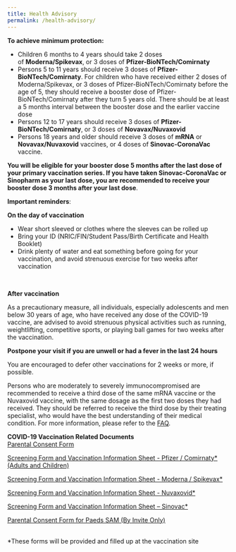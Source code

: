 ```yaml
---
title: Health Advisory
permalink: /health-advisory/
---
```

**To achieve minimum protection:**

- Children 6 months to 4 years should take 2 doses
of&nbsp;**Moderna/Spikevax**, or 3 doses of **Pfizer-BioNTech/Comirnaty**
- Persons 5 to 11 years should receive 3 doses of **Pfizer-BioNTech/Comirnaty**. For children who have received either 2 doses of Moderna/Spikevax, or 3 doses of Pfizer-BioNTech/Comirnaty before the age of 5, they should receive a booster dose of Pfizer-BioNTech/Comirnaty after they turn 5 years old. There should be at least a 5 months interval between the booster dose and the earlier vaccine dose
- Persons 12 to 17 years should receive 3 doses of **Pfizer-BioNTech/Comirnaty**, or 3 doses of **Novavax/Nuvaxovid**
- Persons 18 years and older should receive 3 doses of **mRNA** or **Novavax/Nuvaxovid** vaccines, or 4 doses of **Sinovac-CoronaVac** vaccine.

**You will be eligible for your booster dose 5 months after the last dose of your primary vaccination series. If you have taken Sinovac-CoronaVac or Sinopharm as your last dose, you are recommended to receive your booster dose 3 months after your last dose**.

**Important reminders**:

**On the day of vaccination**

* Wear short sleeved or clothes where the sleeves can be rolled up
* Bring your ID (NRIC/FIN/Student Pass/Birth Certificate and Health Booklet)
* Drink plenty of water and eat something before going for your vaccination, and avoid strenuous exercise for two weeks after vaccination
<br>

**After vaccination**

As a precautionary measure, all individuals, especially adolescents and men below 30 years of age, who have received any dose of the COVID-19 vaccine, are advised to avoid strenuous physical activities such as running, weightlifting, competitive sports, or playing ball games for two weeks after the vaccination.
 <br>

**Postpone your visit if you are unwell or had a fever in the last 24 hours**

You are encouraged to defer other vaccinations for 2 weeks or more, if possible.


Persons who are moderately to severely immunocompromised are recommended to receive a third dose of the same mRNA vaccine or the Nuvaxovid vaccine, with the same dosage as the first two doses they had received. They should be referred to receive the third dose by their treating specialist, who would have the best understanding of their medical condition. For more information, please refer to the [FAQ](https://www.moh.gov.sg/covid-19/vaccination/faqs-on-general-vaccine-recommendations).
 <br>
 
 **COVID-19 Vaccination Related Documents**<br>
 [Parental Consent Form](https://go.gov.sg/parcf) <br>
 
[Screening Form and Vaccination Information Sheet - Pfizer / Comirnaty*(Adults and Children)](http://go.gov.sg/visp)<br>

 [Screening Form and Vaccination Information Sheet - Moderna / Spikevax*](https://go.gov.sg/vism)<br>
 
 [Screening Form and Vaccination Information Sheet - Nuvaxovid*](https://go.gov.sg/visn)<br>
 
 [Screening Form and Vaccination Information Sheet – Sinovac*](https://go.gov.sg/viss)<br>
 
 [Parental Consent Form for Paeds SAM (By Invite Only)](https://go.gov.sg/sampcfv2)<br><br>
 
  *These forms will be provided and filled up at the vaccination site